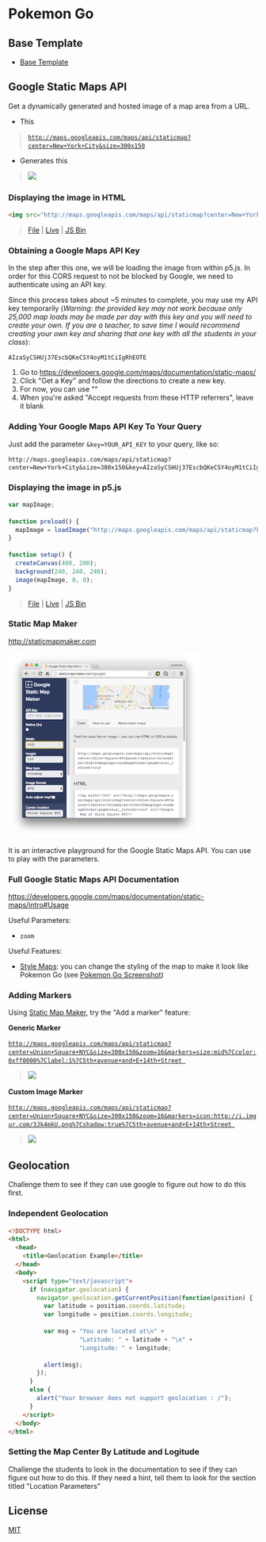 # Pokemon Go

## Base Template

- [Base Template](https://github.com/jonleung/pokemon-go/commit/5ed6a999b3f34219f27992575578f26c31355628)

## Google Static Maps API

Get a dynamically generated and hosted image of a map area from a URL.

- This
> [`http://maps.googleapis.com/maps/api/staticmap?center=New+York+City&size=300x150`](http://maps.googleapis.com/maps/api/staticmap?center=New+York+City&size=300x150)

- Generates this
> [![](http://maps.googleapis.com/maps/api/staticmap?center=New+York+City&size=300x150)](http://maps.googleapis.com/maps/api/staticmap?center=New+York+City&size=300x150)

### Displaying the image in HTML

```html
<img src="http://maps.googleapis.com/maps/api/staticmap?center=New+York+City&size=300x150"/>
```

> [File](v1-google-static-maps-img-tag/index.html) |
  [Live](http://cdn.rawgit.com/jonleung/pokemon-go/672fa1d7a79d04e3cb5e3def83b1679b6e584409/v2-google-static-maps-p5/index.html) |
  [JS Bin](#TODO)

### Obtaining a Google Maps API Key

In the step after this one, we will be loading the image from within p5.js. In
order for this CORS request to not be blocked by Google, we need to authenticate
using an API key.

Since this process takes about ~5 minutes to complete, you may use my API key
temporarily (_Warning: the provided key may not work because only 25,000 map
loads may be made per day with this key and you will need to create your own. If
you are a teacher, to save time I would recommend creating your own key and
sharing that one key with all the students in your class_):

```
AIzaSyCSHUj37EscbQKeCSY4oyM1tCiIgRhEOTE
```

1. Go to https://developers.google.com/maps/documentation/static-maps/
2. Click "Get a Key" and follow the directions to create a new key.
3. For now, you can use ""
3. When you're asked "Accept requests from these HTTP referrers", leave it blank

### Adding Your Google Maps API Key To Your Query

Just add the parameter `&key=YOUR_API_KEY` to
your query, like so:

```
http://maps.googleapis.com/maps/api/staticmap?center=New+York+City&size=300x150&key=AIzaSyCSHUj37EscbQKeCSY4oyM1tCiIgRhEOTE
```

### Displaying the image in p5.js

```js
var mapImage;

function preload() {
  mapImage = loadImage("http://maps.googleapis.com/maps/api/staticmap?key=AIzaSyCSHUj37EscbQKeCSY4oyM1tCiIgRhEOTE&center=New+York+City&size=300x150")
}

function setup() {
  createCanvas(400, 200);
  background(240, 240, 240);
  image(mapImage, 0, 0);
}
```

> [File](v2-google-static-maps-p5/index.html) |
  [Live](http://cdn.rawgit.com/jonleung/pokemon-go/672fa1d7a79d04e3cb5e3def83b1679b6e584409/v2-google-static-maps-p5/index.html.html) |
  [JS Bin](#TODO)

### Static Map Maker

http://staticmapmaker.com

[![](imgs/static_map_maker.png)](http://staticmapmaker.com)

It is an interactive playground for the Google Static Maps API. You can use
to play with the parameters.

### Full Google Static Maps API Documentation

https://developers.google.com/maps/documentation/static-maps/intro#Usage

Useful Parameters:

- `zoom`

Useful Features:

- [Style Maps](https://developers.google.com/maps/documentation/static-maps/intro#StyledMaps):
  you can change the styling of the map to make it look like Pokemon Go
  (see [Pokemon Go Screenshot](https://media4.popsugar-assets.com/files/thumbor/Sw_z2W048sv8hgWnZvVcGD-3G4w/fit-in/2048xorig/filters:format_auto-!!-:strip_icc-!!-/2016/07/12/893/n/1922507/cb5991ee0d7471c7_main.jpg))

### Adding Markers

Using [Static Map Maker](http://staticmapmaker.com/google/), try the "Add a marker"
feature:

**Generic Marker**

[`http://maps.googleapis.com/maps/api/staticmap?center=Union+Square+NYC&size=300x150&zoom=16&markers=size:mid%7Ccolor:0xff0000%7Clabel:1%7C5th+avenue+and+E+14th+Street
`](http://maps.googleapis.com/maps/api/staticmap?center=Union+Square+NYC&size=300x150&zoom=16&markers=size:mid%7Ccolor:0xff0000%7Clabel:1%7C5th+avenue+and+E+14th+Street)

> [![](http://maps.googleapis.com/maps/api/staticmap?center=Union+Square+NYC&size=300x150&zoom=16&markers=size:mid%7Ccolor:0xff0000%7Clabel:1%7C5th+avenue+and+E+14th+Street)
](http://maps.googleapis.com/maps/api/staticmap?center=Union+Square+NYC&size=300x150&zoom=16&markers=size:mid%7Ccolor:0xff0000%7Clabel:1%7C5th+avenue+and+E+14th+Street)

**Custom Image Marker**

[`http://maps.googleapis.com/maps/api/staticmap?center=Union+Square+NYC&size=300x150&zoom=16&markers=icon:http://i.imgur.com/3Jk4mkU.png%7Cshadow:true%7C5th+avenue+and+E+14th+Street
`](http://maps.googleapis.com/maps/api/staticmap?center=Union+Square+NYC&size=300x150&zoom=16&markers=icon:http://i.imgur.com/3Jk4mkU.png%7Cshadow:true%7C5th+avenue+and+E+14th+Street)

> [![](http://maps.googleapis.com/maps/api/staticmap?center=Union+Square+NYC&size=300x150&zoom=16&markers=icon:http://i.imgur.com/3Jk4mkU.png%7Cshadow:true%7C5th+avenue+and+E+14th+Street)
](http://maps.googleapis.com/maps/api/staticmap?center=Union+Square+NYC&size=300x150&zoom=16&markers=icon:http://i.imgur.com/3Jk4mkU.png%7Cshadow:true%7C5th+avenue+and+E+14th+Street)

## Geolocation

Challenge them to see if they can use google to figure out how to do this first.

### Independent Geolocation

```html
<!DOCTYPE html>
<html>
  <head>
    <title>Geolocation Example</title>
  </head>
  <body>
    <script type="text/javascript">
      if (navigator.geolocation) {
        navigator.geolocation.getCurrentPosition(function(position) {
          var latitude = position.coords.latitude;
          var longitude = position.coords.longitude;

          var msg = "You are located at\n" +
                    "Latitude: " + latitude + "\n" +
                    "Longitude: " + longitude;

          alert(msg);
        });
      }
      else {
        alert("Your browser does not support geolocation : /");
      }
    </script>
  </body>
</html>
```

### Setting the Map Center By Latitude and Logitude

Challenge the students to look in the documentation to see if they can figure out
how to do this. If they need a hint, tell them to look for the section titled
"Location Parameters"





## License

[MIT](LICENSE)
